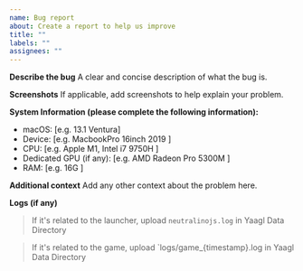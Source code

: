```yaml
---
name: Bug report
about: Create a report to help us improve
title: ""
labels: ""
assignees: ""
---
```


**Describe the bug**
A clear and concise description of what the bug is.

**Screenshots**
If applicable, add screenshots to help explain your problem.

**System Information (please complete the following information):**

- macOS: [e.g. 13.1 Ventura]
- Device: [e.g. MacbookPro 16inch 2019 ]
- CPU: [e.g. Apple M1, Intel i7 9750H ]
- Dedicated GPU (if any): [e.g. AMD Radeon Pro 5300M ]
- RAM: [e.g. 16G ]

**Additional context**
Add any other context about the problem here.

**Logs (if any)**

> If it's related to the launcher, upload `neutralinojs.log` in Yaagl Data Directory

> If it's related to the game, upload `logs/game\_{timestamp}.log in Yaagl Data Directory
